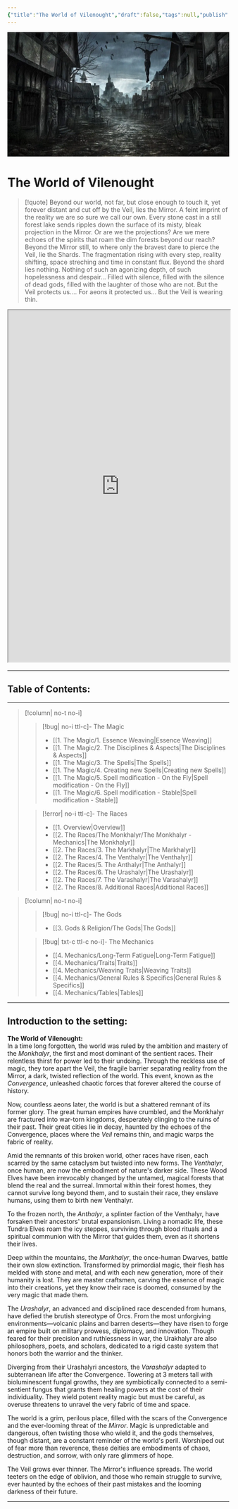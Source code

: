 ```yaml
---
{"title":"The World of Vilenought","draft":false,"tags":null,"publish":true,"path":"index.md","permalink":"/index/","PassFrontmatter":true}
---
```


![Banner.webp| banner p+cct](Banner.webp)

# The World of Vilenought


> [!quote] Beyond our world, not far, but close enough to touch it, yet forever distant and cut off by the Veil, lies the Mirror. A feint imprint of the reality we are so sure we call our own. Every stone cast in a still forest lake sends ripples down the surface of its misty, bleak projection in the Mirror. Or are we the projections? Are we mere echoes of the spirits that roam the dim forests beyond our reach? Beyond the Mirror still, to where only the bravest dare to pierce the Veil, lie the Shards. The fragmentation rising with every step, reality shifting, space streching and time in constant flux. Beyond the shard lies nothing. Nothing of such an agonizing depth, of such hopelessness and despair... Filled with silence, filled with the silence of dead gods, filled with the laughter of those who are not. But the Veil protects us.... For aeons it protected us... But the Veil is wearing thin.
> 

<iframe src="https://master-noiza.github.io/world-map/" width="100%" height="800px"></iframe>

---

## Table of Contents:

---

> [!column| no-t no-i]
>> [!bug| no-i ttl-c]- The Magic
>> - [[1. The Magic/1. Essence Weaving\|Essence Weaving]]
>> - [[1. The Magic/2. The Disciplines & Aspects\|The Disciplines & Aspects]]
>> - [[1. The Magic/3. The Spells\|The Spells]]
>> - [[1. The Magic/4. Creating new Spells\|Creating new Spells]]
>> - [[1. The Magic/5. Spell modification - On the Fly\|Spell modification - On the Fly]]
>> - [[1. The Magic/6. Spell modification - Stable\|Spell modification - Stable]]
>
>> [!error| no-i ttl-c]- The Races
>> - [[1. Overview\|Overview]]
>> - [[2. The Races/The Monkhalyr/The Monkhalyr - Mechanics\|The Monkhalyr]]
>> - [[2. The Races/3. The Markhalyr\|The Markhalyr]]
>> - [[2. The Races/4. The Venthalyr\|The Venthalyr]]
>> - [[2. The Races/5. The Anthalyr\|The Anthalyr]]
>> - [[2. The Races/6. The Urashalyr\|The Urashalyr]]
>> - [[2. The Races/7. The Varashalyr\|The Varashalyr]]
>> - [[2. The Races/8. Additional Races\|Additional Races]]

> [!column| no-t no-i]
>> [!bug| no-i ttl-c]- The Gods
>> - [[3. Gods & Religion/The  Gods\|The  Gods]]
>
>> [!bug| txt-c ttl-c no-i]- The Mechanics
>> - [[4. Mechanics/Long-Term Fatigue\|Long-Term Fatigue]]
>> - [[4. Mechanics/Traits\|Traits]]
>> - [[4. Mechanics/Weaving Traits\|Weaving Traits]]
>> - [[4. Mechanics/General Rules & Specifics\|General Rules & Specifics]]
>> - [[4. Mechanics/Tables\|Tables]]

---

## Introduction to the setting:

**The World of Vilenought:**
<br>
In a time long forgotten, the world was ruled by the ambition and mastery of the *Monkhalyr*, the first and most dominant of the sentient races. Their relentless thirst for power led to their undoing. Through the reckless use of magic, they tore apart the Veil, the fragile barrier separating reality from the Mirror, a dark, twisted reflection of the world. This event, known as the *Convergence*, unleashed chaotic forces that forever altered the course of history.

Now, countless aeons later, the world is but a shattered remnant of its former glory. The great human empires have crumbled, and the Monkhalyr are fractured into war-torn kingdoms, desperately clinging to the ruins of their past. Their great cities lie in decay, haunted by the echoes of the Convergence, places where the *Veil* remains thin, and magic warps the fabric of reality.

Amid the remnants of this broken world, other races have risen, each scarred by the same cataclysm but twisted into new forms. The *Venthalyr*, once human, are now the embodiment of nature's darker side. These Wood Elves have been irrevocably changed by the untamed, magical forests that blend the real and the surreal. Immortal within their forest homes, they cannot survive long beyond them, and to sustain their race, they enslave humans, using them to birth new Venthalyr.

To the frozen north, the *Anthalyr*, a splinter faction of the Venthalyr, have forsaken their ancestors' brutal expansionism. Living a nomadic life, these Tundra Elves roam the icy steppes, surviving through blood rituals and a spiritual communion with the Mirror that guides them, even as it shortens their lives.

Deep within the mountains, the *Markhalyr*, the once-human Dwarves, battle their own slow extinction. Transformed by primordial magic, their flesh has melded with stone and metal, and with each new generation, more of their humanity is lost. They are master craftsmen, carving the essence of magic into their creations, yet they know their race is doomed, consumed by the very magic that made them.

The *Urashalyr*, an advanced and disciplined race descended from humans, have defied the brutish stereotype of Orcs. From the most unforgiving environments—volcanic plains and barren deserts—they have risen to forge an empire built on military prowess, diplomacy, and innovation. Though feared for their precision and ruthlessness in war, the Urakhalyr are also philosophers, poets, and scholars, dedicated to a rigid caste system that honors both the warrior and the thinker.

Diverging from their Urashalyri ancestors, the *Varashalyr* adapted to subterranean life after the Convergence. Towering at 3 meters tall with bioluminescent fungal growths, they are symbiotically connected to a semi-sentient fungus that grants them healing powers at the cost of their individuality. They wield potent reality magic but must be careful, as overuse threatens to unravel the very fabric of time and space.

The world is a grim, perilous place, filled with the scars of the Convergence and the ever-looming threat of the *Mirror*. Magic is unpredictable and dangerous, often twisting those who wield it, and the gods themselves, though distant, are a constant reminder of the world's peril. Worshiped out of fear more than reverence, these deities are embodiments of chaos, destruction, and sorrow, with only rare glimmers of hope.

The Veil grows ever thinner. The Mirror's influence spreads. The world teeters on the edge of oblivion, and those who remain struggle to survive, ever haunted by the echoes of their past mistakes and the looming darkness of their future.

---